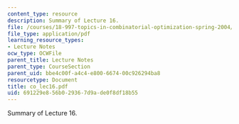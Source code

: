 ```yaml
---
content_type: resource
description: Summary of Lecture 16.
file: /courses/18-997-topics-in-combinatorial-optimization-spring-2004/691229e856b029367d9ade0f8df18b55_co_lec16.pdf
file_type: application/pdf
learning_resource_types:
- Lecture Notes
ocw_type: OCWFile
parent_title: Lecture Notes
parent_type: CourseSection
parent_uid: bbe4c00f-a4c4-e800-6674-00c926294ba8
resourcetype: Document
title: co_lec16.pdf
uid: 691229e8-56b0-2936-7d9a-de0f8df18b55
---
```

Summary of Lecture 16.

